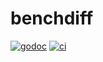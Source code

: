 # benchdiff

[![godoc](https://godoc.org/github.com/WillAbides/benchdiff?status.svg)](https://godoc.org/github.com/WillAbides/benchdiff)
[![ci](https://github.com/WillAbides/benchdiff/workflows/ci/badge.svg?branch=main&event=push)](https://github.com/WillAbides/benchdiff/actions?query=workflow%3Aci+branch%3Amaster+event%3Apush)
